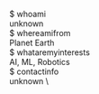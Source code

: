 $ whoami \
unknown \
$ whereamifrom \
Planet Earth \
$ whataremyinterests \
AI, ML, Robotics \
$ contactinfo \
unknown \
